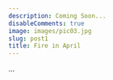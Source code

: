 ```yaml
---
description: Coming Soon...
disableComments: true
image: images/pic03.jpg
slug: post1
title: Fire in April
---
```

...